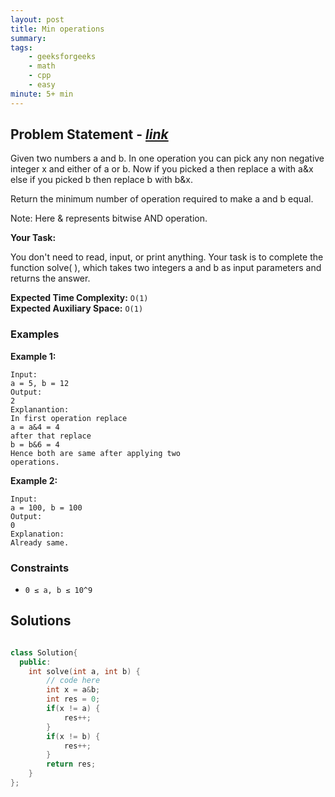 ```yaml
---
layout: post
title: Min operations                     
summary:
tags:
    - geeksforgeeks
    - math
    - cpp
    - easy
minute: 5+ min
---
```


## Problem Statement - [*link*](https://practice.geeksforgeeks.org/problems/5a7e1a52f1b7796238f9efea4c6fda389f26c327/1)  

Given two numbers a and b. In one operation you can pick any non negative integer x and either of a or b. Now if you picked a then replace a with a&x else if you picked b then replace b with b&x.

Return the minimum number of operation required to make a and b equal.

Note: Here & represents bitwise AND operation.

**Your Task:** 

You don't need to read, input, or print anything. Your task is to complete the function solve( ), which takes two integers a and b as input parameters and returns the answer.



**Expected Time Complexity:** `O(1)`              
**Expected Auxiliary Space:** `O(1)` 



### Examples

**Example 1:**   
```
Input:
a = 5, b = 12
Output:
2
Explanantion:
In first operation replace 
a = a&4 = 4
after that replace 
b = b&6 = 4
Hence both are same after applying two
operations.
```

**Example 2:**   
```
Input: 
a = 100, b = 100
Output: 
0
Explanation: 
Already same.
```

### Constraints

+ `0 ≤ a, b ≤ 10^9`

## Solutions

```cpp

class Solution{
  public:
    int solve(int a, int b) {
        // code here
        int x = a&b;
        int res = 0;
        if(x != a) {
            res++;
        } 
        if(x != b) {
            res++;
        }
        return res;
    }
};

```

